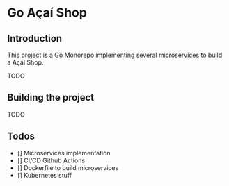 # Go Açaí Shop

## Introduction

This project is a Go Monorepo implementing several microservices to build a Açaí Shop. 

TODO

## Building the project

TODO

## Todos
- [] Microservices implementation
- [] CI/CD Github Actions
- [] Dockerfile to build microservices
- [] Kubernetes stuff
